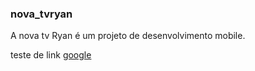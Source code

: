 ### nova_tvryan

A nova tv Ryan é um projeto de desenvolvimento mobile.

teste de link [google](http://www.google.com)